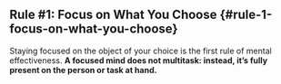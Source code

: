 ## Rule #1: Focus on What You Choose {#rule-1-focus-on-what-you-choose}

Staying focused on the object of your choice is the first rule of mental effectiveness. **A focused mind does not multitask: instead, it’s fully present on the person or task at hand.**